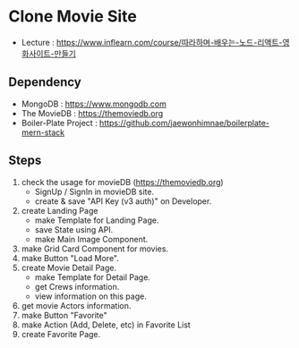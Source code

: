 # Clone Movie Site
* Lecture : https://www.inflearn.com/course/따라하며-배우는-노드-리액트-영화사이트-만들기
            
## Dependency
* MongoDB : https://www.mongodb.com
* The MovieDB : https://themoviedb.org
* Boiler-Plate Project : https://github.com/jaewonhimnae/boilerplate-mern-stack

## Steps
1. check the usage for movieDB (https://themoviedb.org)
    - SignUp / SignIn in movieDB site.
    - create & save "API Key (v3 auth)" on Developer.
2. create Landing Page
    - make Template for Landing Page.
    - save State using API.
    - make Main Image Component.
3. make Grid Card Component for movies.
4. make Button "Load More".
5. create Movie Detail Page.
    - make Template for Detail Page.
    - get Crews information.
    - view information on this page.
6. get movie Actors information.
7. make Button "Favorite"
8. make Action (Add, Delete, etc) in Favorite List
9.  create Favorite Page.
